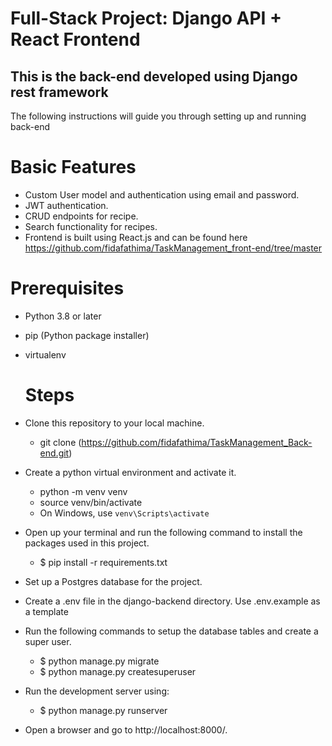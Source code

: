# Full-Stack Project: Django API + React Frontend
## This is the back-end developed using Django rest framework
 The following instructions will guide you through setting up and running back-end

# Basic Features
- Custom User model and authentication using email and password.
- JWT authentication.
- CRUD endpoints for recipe.
- Search functionality for recipes.
- Frontend is built using React.js and can be found here https://github.com/fidafathima/TaskManagement_front-end/tree/master
# Prerequisites
- Python 3.8 or later
- pip (Python package installer)
- virtualenv

  # Steps
- Clone this repository to your local machine.
   - git clone (https://github.com/fidafathima/TaskManagement_Back-end.git)
- Create a python virtual environment and activate it.
  - python -m venv venv
  - source venv/bin/activate
  - On Windows, use `venv\Scripts\activate`

- Open up your terminal and run the following command to install the packages used in this project.
  - $ pip install -r requirements.txt
- Set up a Postgres database for the project.
- Create a .env file in the django-backend directory. Use .env.example as a template
- Run the following commands to setup the database tables and create a super user.
  - $ python manage.py migrate
  - $ python manage.py createsuperuser
- Run the development server using:
  - $ python manage.py runserver
- Open a browser and go to http://localhost:8000/.  

